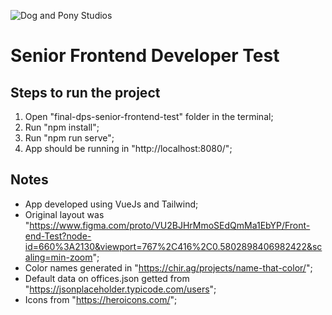 ![Dog and Pony Studios](https://www.dogandponystudios.com/app/themes/dps/assets/public/images/logo-fbe89868bd.svg)

# Senior Frontend Developer Test


## Steps to run the project

1. Open "final-dps-senior-frontend-test" folder in the terminal;
2. Run "npm install";
3. Run "npm run serve";
4. App should be running in "http://localhost:8080/";


## Notes

- App developed using VueJs and Tailwind;
- Original layout was "https://www.figma.com/proto/VU2BJHrMmoSEdQmMa1EbYP/Front-end-Test?node-id=660%3A2130&viewport=767%2C416%2C0.5802898406982422&scaling=min-zoom";
- Color names generated in "https://chir.ag/projects/name-that-color/";
- Default data on offices.json getted from "https://jsonplaceholder.typicode.com/users";
- Icons from "https://heroicons.com/";